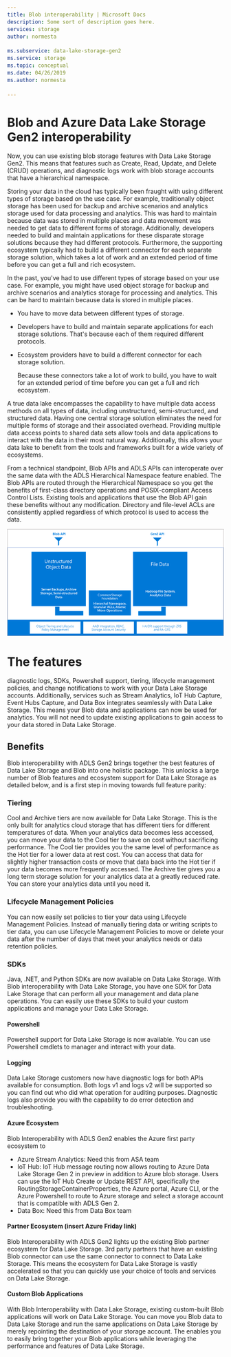```yaml
---
title: Blob interoperability | Microsoft Docs
description: Some sort of description goes here.
services: storage
author: normesta

ms.subservice: data-lake-storage-gen2
ms.service: storage
ms.topic: conceptual
ms.date: 04/26/2019
ms.author: normesta

---
```

# Blob and Azure Data Lake Storage Gen2 interoperability

Now, you can use existing blob storage features with Data Lake Storage Gen2. This means that features such as Create, Read, Update, and Delete (CRUD) operations, and diagnostic logs work with blob storage accounts that have a hierarchical namespace.

Storing your data in the cloud has typically been fraught with using different types of storage based on the use case.  For example, traditionally object storage has been used for backup and archive scenarios and analytics storage used for data processing and analytics.  This was hard to maintain because data was stored in multiple places and data movement was needed to get data to different forms of storage.  Additionally, developers needed to build and maintain applications for these disparate storage solutions because they had different protocols.  Furthermore, the supporting ecosystem typically had to build a different connector for each separate storage solution, which takes a lot of work and an extended period of time before you can get a full and rich ecosystem.  

In the past, you've had to use different types of storage based on your use case. For example, you might have used object storage for backup and archive scenarios and analytics storage for processing and analytics. This can be hard to maintain because data is stored in multiple places. 

- You have to move data between different types of storage. 

- Developers have to build and maintain separate applications for each storage solutions.  That's because each of them required different protocols. 

- Ecosystem providers have to build a different connector for each storage solution. 

  Because these connectors take a lot of work to build, you have to wait for an extended period of time before you can get a full and rich ecosystem.
 
A true data lake encompasses the capability to have multiple data access methods on all types of data, including unstructured, semi-structured, and structured data.  Having one central storage solution eliminates the need for multiple forms of storage and their associated overhead.  Providing multiple data access points to shared data sets allow tools and data applications to interact with the data in their most natural way.  Additionally, this allows your data lake to benefit from the tools and frameworks built for a wide variety of ecosystems.       
 
From a technical standpoint, Blob APIs and ADLS APIs can interoperate over the same data with the ADLS Hierarchical Namespace feature enabled.  The Blob APIs are routed through the Hierarchical Namespace so you get the benefits of first-class directory operations and POSIX-compliant Access Control Lists.  Existing tools and applications that use the Blob API gain these benefits without any modification.  Directory and file-level ACLs are consistently applied regardless of which protocol is used to access the data.

![Interop conceptual](./media/data-lake-storage-interop/interop-concept.png)    

# The features
diagnostic logs, SDKs, Powershell support, tiering, lifecycle management policies, and change notifications to work with your Data Lake Storage accounts.  Additionally, services such as Stream Analytics, IoT Hub Capture, Event Hubs Capture, and Data Box integrates seamlessly with Data Lake Storage.  This means your Blob data and applications can now be used for analytics.  You will not need to update existing applications to gain access to your data stored in Data Lake Storage.   

## Benefits

Blob interoperability with ADLS Gen2 brings together the best features of Data Lake Storage and Blob into one holistic package.  This unlocks a large number of Blob features and ecosystem support for Data Lake Storage as detailed below, and is a first step in moving towards full feature parity:

### Tiering

Cool and Archive tiers are now available for Data Lake Storage.  This is the only built for analytics cloud storage that has different tiers for different temperatures of data.  When your analytics data becomes less accessed, you can move your data to the Cool tier to save on cost without sacrificing performance.  The Cool tier provides you the same level of performance as the Hot tier for a lower data at rest cost.  You can access that data for slightly higher transaction costs or move that data back into the Hot tier if your data becomes more frequently accessed.  The Archive tier gives you a long term storage solution for your analytics data at a greatly reduced rate.  You can store your analytics data until you need it.         

### Lifecycle Management Policies 

You can now easily set policies to tier your data using Lifecycle Management Policies.  Instead of manually tiering data or writing scripts to tier data, you can use Lifecycle Management Policies to move or delete your data after the number of days that meet your analytics needs or data retention policies. 

### SDKs

Java, .NET, and Python SDKs are now available on Data Lake Storage.  With Blob interoperability with Data Lake Storage, you have one SDK for Data Lake Storage that can perform all your management and data plane operations.  You can easily use these SDKs to build your custom applications and manage your Data Lake Storage.  

#### Powershell

Powershell support for Data Lake Storage is now available.  You can use Powershell cmdlets to manager and interact with your data.  

#### Logging

Data Lake Storage customers now have diagnostic logs for both APIs available for consumption.  Both logs v1 and logs v2 will be supported so you can find out who did what operation for auditing purposes.  Diagnostic logs also provide you with the capability to do error detection and troubleshooting.  

#### Azure Ecosystem 

Blob Interoperability with ADLS Gen2 enables the Azure first party ecosystem to 
-	Azure Stream Analytics: Need this from ASA team 
-	IoT Hub: IoT Hub message routing now allows routing to Azure Data Lake Storage Gen 2 in preview in addition to Azure blob storage. Users can use the IoT Hub Create or Update REST API, specifically the RoutingStorageContainerProperties, the Azure portal, Azure CLI, or the Azure Powershell to route to Azure storage and select a storage account that is compatible with ADLS Gen 2.
-	Data Box: Need this from Data Box team

#### Partner Ecosystem (insert Azure Friday link)

Blob Interoperability with ADLS Gen2 lights up the existing Blob partner ecosystem for Data Lake Storage.  3rd party partners that have an existing Blob connector can use the same connector to connect to Data Lake Storage.  This means the ecosystem for Data Lake Storage is vastly accelerated so that you can quickly use your choice of tools and services on Data Lake Storage.  

#### Custom Blob Applications

With Blob Interoperability with Data Lake Storage, existing custom-built Blob applications will work on Data Lake Storage.  You can move you Blob data to Data Lake Storage and run the same applications on Data Lake Storage by merely repointing the destination of your storage account.  The enables you to easily bring together your Blob applications while leveraging the performance and features of Data Lake Storage.  
